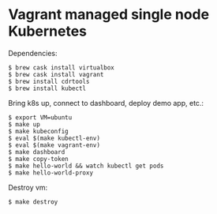 # Vagrant managed single node Kubernetes

Dependencies:
```shell
$ brew cask install virtualbox
$ brew cask install vagrant
$ brew install cdrtools
$ brew install kubectl
```

Bring k8s up, connect to dashboard, deploy demo app, etc.:
```shell
$ export VM=ubuntu
$ make up
$ make kubeconfig
$ eval $(make kubectl-env)
$ eval $(make vagrant-env)
$ make dashboard
$ make copy-token
$ make hello-world && watch kubectl get pods
$ make hello-world-proxy
```

Destroy vm:
```shell
$ make destroy
```
